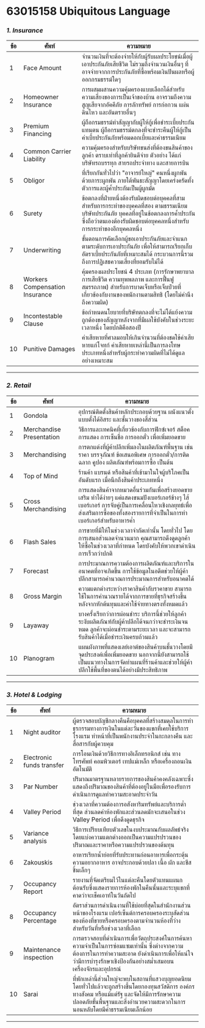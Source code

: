 # 63015158 Ubiquitous Language

### *1. Insurance*

| ข้อ | ศัพท์ | ความหมาย | 
| ----------- | ----------- | ----------|
| 1 | Face Amount | จำนวนเงินที่จะต้องจ่ายให้กับผู้รับผลประโยชน์เมื่อผู้เอาประกันภัยเสียชีวิต ไม่รวมถึงจำนวนเงินอื่นๆ ที่อาจจ่ายจากการประกันภัยที่ซื้อพร้อมเงินปันผลหรือผู้ออกกรมธรรม์ใดๆ |
| 2 | Homeowner Insurance | การผสมผสานความคุ้มครองแบบเลือกได้สำหรับความเสี่ยงของการเป็นเจ้าของบ้าน อาจรวมถึงความสูญเสียจากอัคคีภัย การลักทรัพย์ การก่อกวน แผ่นดินไหว และอันตรายอื่นๆ |
| 3 | Premium Financing | ผู้ถือกรมธรรม์ทำสัญญากับผู้ให้กู้เพื่อชำระเบี้ยประกันแทนตน ผู้ถือกรมธรรม์ตกลงที่จะชำระคืนผู้ให้กู้เป็นค่าเบี้ยประกันภัยพร้อมดอกเบี้ยและค่าธรรมเนียม |
| 4 | Common Carrier Liability | ความคุ้มครองสำหรับบริษัทขนส่งที่ต้องขนสินค้าของลูกค้า ตราบเท่าที่ลูกค้ายินดีจ่าย ตัวอย่าง ได้แก่ บริษัทรถบรรทุก สายรถประจำทาง และสายการบิน |
| 5 | Obligor | ที่เรียกกันทั่วไปว่า "อาจารย์ใหญ่" คนหนึ่งผูกพันด้วยภาระผูกพัน ภายใต้พันธะสัญญาโดยเคร่งครัดทั้งตัวการและผู้ค้ำประกันเป็นผู้ผูกมัด |
| 6 | Surety | ข้อตกลงที่ฝ่ายหนึ่งต้องรับผิดชอบต่อบุคคลที่สามสำหรับการกระทำของบุคคลที่สอง ตามธรรมเนียมบริษัทประกันภัย บุคคลที่อยู่ในข้อตกลงการค้ำประกันซึ่งถือว่าตนเองต้องรับผิดชอบต่อบุคคลหนึ่งสำหรับการกระทำของอีกบุคคลหนึ่ง |
| 7 | Underwriting | ขั้นตอนการคัดเลือกผู้ขอเอาประกันภัยและจำแนกตามระดับการเอาประกันภัย เพื่อให้สามารถเรียกเก็บอัตราเบี้ยประกันภัยที่เหมาะสมได้ กระบวนการนี้รวมถึงการปฏิเสธความเสี่ยงที่ยอมรับไม่ได้ |
| 8 | Workers Compensation Insurance | คุ้มครองผลประโยชน์ 4 ประเภท (การรักษาพยาบาล การเสียชีวิต ความทุพพลภาพ และการฟื้นฟูสมรรถภาพ) สำหรับการบาดเจ็บหรือเจ็บป่วยที่เกี่ยวข้องกับงานของพนักงานตามสิทธิ (โดยไม่คำนึงถึงความผิด) |
| 9 | Incontestable Clause | ข้อกำหนดนโยบายที่บริษัทตกลงที่จะไม่โต้แย้งความถูกต้องของสัญญาหลังจากที่มีผลใช้บังคับในช่วงระยะเวลาหนึ่ง โดยปกติคือสองปี |
| 10 | Punitive Damages | ค่าเสียหายที่ศาลมอบให้เกินจำนวนที่ต้องชดใช้ค่าเสียหายแก่โจทก์ ค่าเสียหายเหล่านี้เป็นการลงโทษประเภทหนึ่งสำหรับผู้กระทำความผิดที่ไม่ได้ดูแลอย่างเหมาะสม |
---
### *2. Retail*

| ข้อ | ศัพท์ | ความหมาย | 
| ----------- | ----------- | ----------|
| 1 | Gondola | อุปกรณ์ติดตั้งสินค้าหลักประกอบด้วยฐาน ผนังแนวตั้งแบบตั้งได้อิสระ และชั้นวางของสี่ส่วน |
| 2 | Merchandise Presentation | วิธีการและเทคนิคที่เกี่ยวข้องกับการฟิกซ์เจอร์ สต็อค การแสดง การเซ็นชื่อ การออกตั๋ว เพื่อเพิ่มยอดขาย |
| 3 | Merchandising  | การตกแต่งที่ผู้ค้าปลีกเพิ่มลงในผลิตภัณฑ์พื้นฐาน เช่น ราคา บรรจุภัณฑ์ ข้อเสนอพิเศษ การออกตั๋ว/การติดฉลาก คูปอง ผลิตภัณฑ์พร้อมการซื้อ เป็นต้น |
| 4 | Top of Mind | ร้านค้า แบรนด์ หรือสินค้าที่เข้ามาในใจผู้บริโภคเป็นอันดับแรก เมื่อนึกถึงสินค้าประเภทหนึ่ง |
| 5 | Cross Merchandising | การแสดงสินค้าจากหมวดอื่นร่วมกันเพื่อสร้างยอดขายเสริม ทำได้ง่ายๆ แค่แสดงขนมปังเบอร์เกอร์ข้างๆ ไส้เบอร์เกอร์ การจับคู่เป็นการเคลื่อนไหวเชิงกลยุทธ์เพื่อส่งเสริมการซื้อของทั้งสองรายการที่จำเป็นในการทำเบอร์เกอร์สำหรับอาหารค่ำ |
| 6 | Flash Sales  | การขายที่มีให้ในช่วงเวลาจำกัดเท่านั้น โดยทั่วไป โดยการเสนอส่วนลดจำนวนมาก คุณสามารถดึงดูดลูกค้าให้ซื้อในช่วงเวลาที่กำหนด โดยบังคับให้พวกเขาดำเนินการเร็วกว่าปกติ |
| 7 | Forecast | การประมาณการความต้องการผลิตภัณฑ์และบริการในอนาคตที่อาจเกิดขึ้น การใช้ข้อมูลในอดีตช่วยให้ผู้ค้าปลีกสามารถคำนวณการประมาณการสำหรับอนาคตได้ |
| 8 | Gross Margin | ความแตกต่างระหว่างราคาสินค้ากับราคาขาย สามารถใช้ในการคำนวณรายได้จากการขายที่ธุรกิจสร้างขึ้นหลังจากหักต้นทุนและค่าใช้จ่ายทางตรงทั้งหมดแล้ว |
| 9 | Layaway | บางครั้งเรียกว่าการผ่อนชำระ บริการนี้ช่วยให้ลูกค้าระงับผลิตภัณฑ์กับผู้ค้าปลีกได้จนกว่าจะชำระเงินจนหมด ลูกค้าจะผ่อนชำระตามระยะเวลา และจะสามารถรับสินค้าได้เมื่อชำระเงินครบถ้วนแล้ว |
| 10 | Planogram | แผนผังภาพที่แสดงเลย์เอาต์ของสินค้าบนชั้นวางโดยมีจุดประสงค์เพื่อเพิ่มยอดขาย นอกจากนี้ยังสามารถใช้เป็นแนวทางในการจัดทำแผนที่ร้านค้าและช่วยให้ผู้ค้าปลีกใช้พื้นที่ของตนได้อย่างมีประสิทธิภาพ |
---
### *3. Hotel & Lodging*

| ข้อ | ศัพท์ | ความหมาย | 
| ----------- | ----------- | ----------|
| 1 | Night auditor | ผู้ตรวจสอบบัญชีกลางคืนคือบุคคลที่สร้างสมดุลในการทำธุรกรรมทางการเงินในแต่ละวันของแขกที่เคยใช้บริการโรงแรม ทำหน้าที่เป็นพนักงานประจำในกะกลางคืน และสื่อสารกับผู้ควบคุม |
| 2 | Electronic funds transfer | การโอนเงินด้วยวิธีการทางอิเล็กทรอนิกส์ เช่น ทางโทรศัพท์ คอมพิวเตอร์ เทปแม่เหล็ก หรือเครื่องถอนเงินอัตโนมัติ |
| 3 | Par Number | ปริมาณมาตรฐานหลายรายการของสินค้าคงคลังเฉพาะซึ่งแสดงถึงปริมาณของสินค้าที่ต้องอยู่ในมือเพื่อรองรับการดำเนินการดูแลทำความสะอาดประจำวัน |
| 4 | Valley Period | ช่วงเวลาที่ความต้องการอสังหาริมทรัพย์และบริการต่ำที่สุด ส่วนลดค่าห้องพักและส่วนลดมักจะเสนอในช่วง Valley Period เพื่อดึงดูดธุรกิจ |
| 5 | Variance analysis | วิธีการเปรียบเทียบตัวเลขในงบประมาณกับผลลัพธ์จริง โดยแบ่งความแตกต่างออกเป็นความแปรปรวนของปริมาณและราคาหรือความแปรปรวนของต้นทุน |
| 6 | Zakouskis | อาหารเรียกน้ำย่อยที่รับประทานก่อนอาหารเพื่อกระตุ้นความอยากอาหาร อาจประกอบด้วยปลา เนื้อ ผัก และชีสชิ้นเล็กๆ |
| 7 | Occupancy Report | รายงานที่จัดเตรียมไว้ในแต่ละคืนโดยตัวแทนแผนกต้อนรับซึ่งแสดงรายการห้องพักในคืนนั้นและระบุแขกที่คาดว่าจะเช็คเอาท์ในวันถัดไป |
| 8 | Occupancy Percentage | อัตราส่วนการดำเนินงานที่ใช้บ่อยที่สุดในสำนักงานส่วนหน้าของโรงแรม เปอร์เซ็นต์การครอบครองระบุสัดส่วนของห้องที่ขายหรือครอบครองตามจำนวนห้องที่ว่างสำหรับวันที่หรือช่วงเวลาที่เลือก |
| 9 | Maintenance inspection | การตรวจสอบที่ดำเนินการเพื่อวัตถุประสงค์ในการค้นหาความจำเป็นในการซ่อมแซมเท่านั้น ซึ่งต่างจากความต้องการในการทำความสะอาด ยังดำเนินการเพื่อให้แน่ใจว่ามีการบำรุงรักษาเชิงป้องกันอย่างสม่ำเสมอบนเครื่องจักรและอุปกรณ์ |
| 10 | Sarai | ที่พักเหล่านี้ส่วนใหญ่จะพบในสถานที่แสวงบุญยอดนิยม โดยทั่วไปแล้วจะถูกสร้างขึ้นโดยกองทุนสวัสดิการ องค์กรทางสังคม หรือแม้แต่รัฐ และจัดให้มีการรักษาความปลอดภัยขั้นพื้นฐานและสิ่งอำนวยความสะดวกในการนอนหลับโดยมีค่าธรรมเนียมเล็กน้อย |
---
